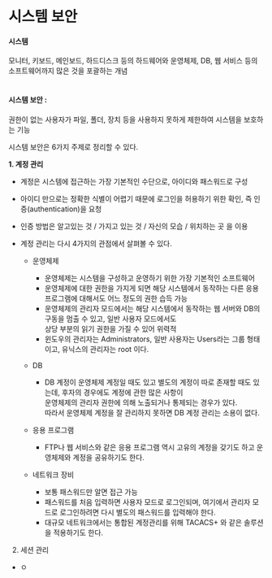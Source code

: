 # 시스템 보안

#### 시스템

모니터, 키보드, 메인보드, 하드디스크 등의 하드웨어와 운영체제, DB, 웹 서비스 등의 소프트웨어까지 많은 것을 포괄하는 개념<br/><br/>

#### 시스템 보안 :

권한이 없는 사용자가 파일, 폴더, 장치 등을 사용하지 못하게 제한하여 시스템을 보호하는 기능

시스템 보안은 6가지 주제로 정리할 수 있다.

  
  
**1. 계정 관리**

* 계정은 시스템에 접근하는 가장 기본적인 수단으로, 아이디와 패스워드로 구성
* 아이디 만으로는 정확한 식별이 어렵기 때문에 로그인을 허용하기 위한 확인, 즉 인증(authentication)을 요청
* 인증 방법은 알고있는 것 / 가지고 있는 것 / 자신의 모습 / 위치하는 곳 을 이용
* 계정 관리는 다시 4가지의 관점에서 살펴볼 수 있다. 
  
  * 운영체제
    * 운영체제는 시스템을 구성하고 운영하기 위한 가장 기본적인 소프트웨어
    * 운영체제에 대한 권한을 가지게 되면 해당 시스템에서 동작하는 다른 응용 프로그램에 대해서도 어느 정도의 권한 습득 가능
    * 운영체제의 관리자 모드에서는 해당 시스템에서 동작하는 웹 서버와 DB의 구동을 멈출 수 있고, 일반 사용자 모드에서도    
      상당 부분의 읽기 권한을 가질 수 있어 위력적
    * 윈도우의 관리자는 Administrators, 일반 사용자는 Users라는 그룹 형태이고, 유닉스의 관리자는 root 이다.
  
  * DB
    * DB 계정이 운영체제 계정일 때도 있고 별도의 계정이 따로 존재할 때도 있는데, 후자의 경우에도 계정에 관한 많은 사항이        
      운영체제의 관리자 권한에 의해 노출되거나 통제되는 경우가 있다.    
      따라서 운영체제 계정을 잘 관리하지 못하면 DB 계정 관리는 소용이 없다.
  
  * 응용 프로그램
    * FTP나 웹 서비스와 같은 응용 프로그램 역시 고유의 계정을 갖기도 하고 운영체제와 계정을 공유하기도 한다.
  
  * 네트워크 장비
    * 보통 패스워드만 알면 접근 가능
    * 패스워드를 처음 입력하면 사용자 모드로 로그인되며, 여기에서 관리자 모드로 로그인하려면 
      다시 별도의 패스워드를 입력해야 한다.
    * 대규모 네트워크에서는 통합된 계정관리를 위해 TACACS+ 와 같은 솔루션을 적용하기도 한다.
    
    
2. 세션 관리

 * ㅇ
